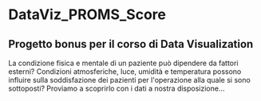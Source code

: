 # DataViz_PROMS_Score
## Progetto bonus per il corso di Data Visualization
La condizione fisica e mentale di un paziente può dipendere da fattori esterni? Condizioni atmosferiche, luce, umidità e temperatura possono influire sulla soddisfazione dei
pazienti per l'operazione alla quale si sono sottoposti? Proviamo a scoprirlo con i dati a nostra disposizione...
